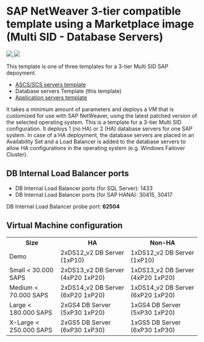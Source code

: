 # SAP NetWeaver 3-tier compatible template using a Marketplace image (Multi SID - Database Servers)

<a href="https://portal.azure.com/#create/Microsoft.Template/uri/https%3A%2F%2Fraw.githubusercontent.com%2FAzure%2Fazure-quickstart-templates%2Fmaster%2Fsap-3-tier-marketplace-image-multi-sid-db%2Fazuredeploy.json" target="_blank">
    <img src="http://azuredeploy.net/deploybutton.png"/>
</a>
<a href="http://armviz.io/#/?load=https%3A%2F%2Fraw.githubusercontent.com%2FAzure%2Fazure-quickstart-templates%2Fmaster%2Fsap-3-tier-marketplace-image-multi-sid-db%2Fazuredeploy.json" target="_blank">
    <img src="http://armviz.io/visualizebutton.png"/>
</a>

This template is one of three templates for a 3-tier Multi SID SAP depoyment.

* [ASCS/SCS servers template](https://github.com/Azure/azure-quickstart-templates/tree/master/sap-3-tier-marketplace-image-multi-sid-xscs)
* Database servers Template (this template)
* [Application servers template](https://github.com/Azure/azure-quickstart-templates/tree/master/sap-3-tier-marketplace-image-multi-sid-apps)

 It takes a minimum amount of parameters and deploys a VM that is customized for use with SAP NetWeaver, using the latest patched version of the selected operating system. This is a template for a 3-tier Multi SID configuration. It deploys 1 (no HA) or 2 (HA) database servers for one SAP system. In case of a HA deployment, the database servers are placed in an Availability Set and a Load Balancer is added to the database servers to allow HA configurations in the operating system (e.g. Windows Failover Cluster).

## DB Internal Load Balancer ports

* DB Internal Load Balancer ports (for SQL Server): 1433
* DB Internal Load Balancer ports (for SAP HANA): 30415, 30417 

DB Internal Load Balancer probe port: **62504**

## Virtual Machine configuration

<table>
	<tr>
		<th>Size</th>
		<th>HA</th>
		<th>Non-HA</th>
	</tr>
	<tr>
		<td>Demo</td>
		<td>2xDS12_v2 DB Server (1xP10)</td>
		<td>1xDS12_v2 DB Server (1xP10)</td>
	</tr>
	<tr>
		<td>Small < 30.000 SAPS</td>
		<td>2xDS13_v2 DB Server (4xP20 1xP20)</td>
		<td>1xDS13_v2 DB Server (4xP20 1xP20)</td>
	</tr>
	<tr>
		<td>Medium < 70.000 SAPS</td>
		<td>2xDS14_v2 DB Server (6xP20 1xP20)</td>
		<td>1xDS14_v2 DB Server (6xP20 1xP20)</td>
	</tr>
	<tr>
		<td>Large < 180.000 SAPS</td>
		<td>2xGS4 DB Server (5xP30 1xP20)</td>
		<td>1xGS4 DB Server (5xP30 1xP20)</td>
	</tr>
	<tr>
		<td>X-Large < 250.000 SAPS</td>
		<td>2xGS5 DB Server (6xP30 1xP30)</td>
		<td>1xGS5 DB Server (6xP30 1xP30)</td>
	</tr>
</table>